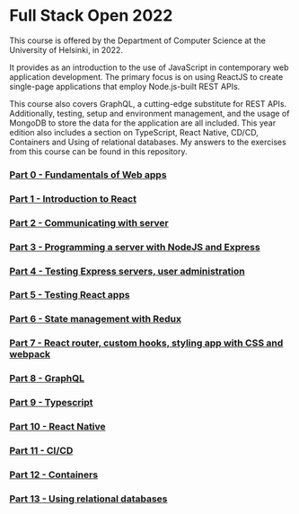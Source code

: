 # Full Stack Open 2022

This course is offered by the Department of Computer Science at the University of Helsinki, in 2022.

It provides as an introduction to the use of JavaScript in contemporary web application development. The primary focus is on using ReactJS to create single-page applications that employ Node.js-built REST APIs.

This course also covers GraphQL, a cutting-edge substitute for REST APIs. Additionally, testing, setup and environment management, and the usage of MongoDB to store the data for the application are all included. This year edition also includes a section on TypeScript, React Native, CD/CD, Containers and Using of relational databases. My answers to the exercises from this course can be found in this repository.

### [Part 0 - Fundamentals of Web apps](https://fullstackopen.com/en/part0 "Part 0 - Fundamentals of Web apps")
### [Part 1 - Introduction to React](https://fullstackopen.com/en/part1 "Part 1 - Introduction to React")

### [Part 2 - Communicating with server](https://fullstackopen.com/en/part2 "Part 2 - Communicating with server")

### [Part 3 - Programming a server with NodeJS and Express](https://fullstackopen.com/en/part3 "Part 3 - Programming a server with NodeJS and Express")

### [Part 4 - Testing Express servers, user administration](https://fullstackopen.com/en/part4 "Part 4 - Testing Express servers, user administration")

### [Part 5 - Testing React apps](https://fullstackopen.com/en/part5 "Part 5 - Testing React apps")

### [Part 6 - State management with Redux](https://fullstackopen.com/en/part6 "Part 6 - State management with Redux")

### [Part 7 - React router, custom hooks, styling app with CSS and webpack](https://fullstackopen.com/en/part7 "Part 7 - React router, custom hooks, styling app with CSS and webpack")

### [Part 8 - GraphQL](https://fullstackopen.com/en/part8 "Part 8 - GraphQL")

### [Part 9 - Typescript](https://fullstackopen.com/en/part9 "Part 9 - Typescript")

### [Part 10 - React Native](https://fullstackopen.com/en/part10 "React Native")

### [Part 11 - CI/CD](https://fullstackopen.com/en/part11 "Part 11 - CI/CD")

### [Part 12 - Containers](https://fullstackopen.com/en/part12 "Part 12 - Containers")

### [Part 13 - Using relational databases](https://fullstackopen.com/en/part13 "Using relational databases")
